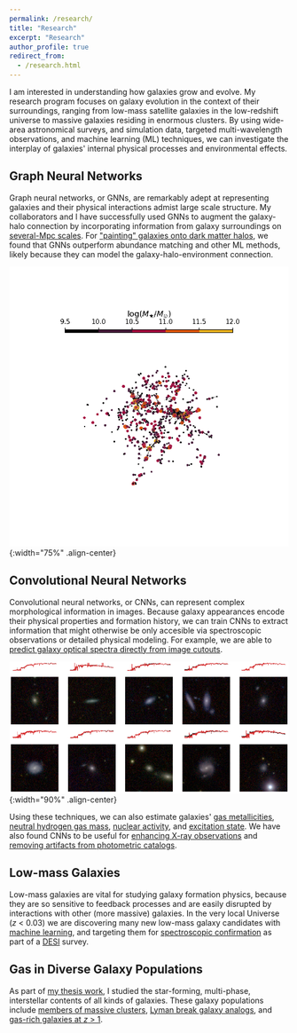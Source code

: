 ```yaml
---
permalink: /research/
title: "Research"
excerpt: "Research"
author_profile: true
redirect_from: 
  - /research.html
---
```


I am interested in understanding how galaxies grow and evolve. My research program focuses on galaxy evolution in the context of their surroundings, ranging from low-mass satellite galaxies in the low-redshift universe to massive galaxies residing in enormous clusters. By using wide-area astronomical surveys, and simulation data, targeted multi-wavelength observations, and machine learning (ML) techniques, we can investigate the interplay of galaxies' internal physical processes and environmental effects.



## Graph Neural Networks

Graph neural networks, or GNNs, are remarkably adept at representing galaxies and their physical interactions admist large scale structure. My collaborators and I have successfully used GNNs to augment the galaxy-halo connection by incorporating information from galaxy surroundings on [several-Mpc scales](/files/GNN-poster.pdf). For ["painting" galaxies onto dark matter halos](https://ui.adsabs.harvard.edu/abs/2023arXiv230612327W/abstract), we found that GNNs outperform abundance matching and other ML methods, likely because they can model the galaxy-halo-environment connection. 

![A mathematical graph showing galaxies/halos amidst their large-scale environments from the IllustrisTNG-300 simulation.](/images/halo-gnns.gif){:width="75%" .align-center}


## Convolutional Neural Networks

Convolutional neural networks, or CNNs, can represent complex morphological information in images. Because galaxy appearances encode their physical properties and formation history, we can train CNNs to extract information that might otherwise be only accesible via spectroscopic observations or detailed physical modeling. For example, we are able to [predict galaxy optical spectra directly from image cutouts](https://ui.adsabs.harvard.edu/abs/2020arXiv200912318W/abstract). 

![A figure showing predicted and observed galaxy spectra and image cutouts from Wu & Peek 2020.](/images/predicting-spectra.png){:width="90%" .align-center}

Using these techniques, we can also estimate galaxies' [gas metallicities](https://ui.adsabs.harvard.edu/abs/2019MNRAS.484.4683W/abstract), [neutral hydrogen gas mass](https://ui.adsabs.harvard.edu/abs/2020ApJ...900..142W/abstract), [nuclear activity](https://ui.adsabs.harvard.edu/abs/2021ApJ...914..142H/abstract), and [excitation state](https://ui.adsabs.harvard.edu/abs/2022arXiv221207881G/abstract). We have also found CNNs to be useful for [enhancing X-ray observations](https://ui.adsabs.harvard.edu/abs/2022ApJ...940...60S/abstract) and [removing artifacts from photometric catalogs](https://ui.adsabs.harvard.edu/abs/2023AJ....165..123D/abstract).


## Low-mass Galaxies
Low-mass galaxies are vital for studying galaxy formation physics, because they are so sensitive to feedback processes and are easily disrupted by interactions with other (more massive) galaxies. In the very local Universe (*z* < 0.03) we are discovering many new low-mass galaxy candidates with [machine learning](https://ui.adsabs.harvard.edu/abs/2022ApJ...927..121W/abstract), and targeting them for [spectroscopic confirmation](https://ui.adsabs.harvard.edu/abs/2022arXiv221207433D/abstract) as part of a [DESI](https://www.desi.lbl.gov/) survey.


## Gas in Diverse Galaxy Populations
As part of [my thesis work](https://rucore.libraries.rutgers.edu/rutgers-lib/62065/), I studied the star-forming, multi-phase, interstellar contents of all kinds of galaxies. These galaxy populations include [members of massive clusters](https://ui.adsabs.harvard.edu/abs/2018ApJ...853..195W/abstract), [Lyman break galaxy analogs](https://ui.adsabs.harvard.edu/abs/2019ApJ...887..251W/abstract), and [gas-rich galaxies at *z* > 1](https://ui.adsabs.harvard.edu/abs/2016mks..confE...4B/abstract).

